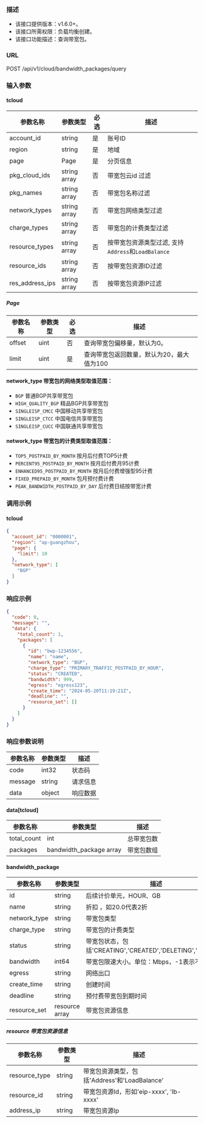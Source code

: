 ### 描述

- 该接口提供版本：v1.6.0+。
- 该接口所需权限：负载均衡创建。
- 该接口功能描述：查询带宽包。

### URL

POST /api/v1/cloud/bandwidth_packages/query

### 输入参数

#### tcloud

| 参数名称            | 参数类型         | 必选 | 描述                                    |
|-----------------|--------------|----|---------------------------------------|
| account_id      | string       | 是  | 账号ID                                  |
| region          | string       | 是  | 地域                                    |
| page            | Page         | 是  | 分页信息                                  |
| pkg_cloud_ids   | string array | 否  | 带宽包云id 过滤                             |
| pkg_names       | string array | 否  | 带宽包名称过滤                               |
| network_types   | string array | 否  | 带宽包网络类型过滤                             |
| charge_types    | string array | 否  | 带宽包的计费类型过滤                            |
| resource_types  | string array | 否  | 按带宽包资源类型过滤, 支持`Address`和`LoadBalance` |
| resource_ids    | string array | 否  | 按带宽包资源ID过滤                            |
| res_address_ips | string array | 否  | 按带宽包资源IP过滤                            |

##### Page

| 参数名称   | 参数类型 | 必选 | 描述                      |
|--------|------|----|-------------------------|
| offset | uint | 否  | 查询带宽包偏移量，默认为0。          |
| limit  | uint | 是  | 查询带宽包返回数量，默认为20，最大值为100 |

#### network_type 带宽包的网络类型取值范围：

- `BGP`  普通BGP共享带宽包
- `HIGH_QUALITY_BGP`  精品BGP共享带宽包
- `SINGLEISP_CMCC`  中国移动共享带宽包
- `SINGLEISP_CTCC`  中国电信共享带宽包
- `SINGLEISP_CUCC`  中国联通共享带宽包

#### network_type 带宽包的计费类型取值范围：

- `TOP5_POSTPAID_BY_MONTH` 按月后付费TOP5计费
- `PERCENT95_POSTPAID_BY_MONTH` 按月后付费月95计费
- `ENHANCED95_POSTPAID_BY_MONTH` 按月后付费增强型95计费
- `FIXED_PREPAID_BY_MONTH` 包月预付费计费
- `PEAK_BANDWIDTH_POSTPAID_BY_DAY`  后付费日结按带宽计费

### 调用示例

#### tcloud

```json
{
  "account_id": "0000001",
  "region": "ap-guangzhou",
  "page": {
    "limit": 10
  },
  "network_type": [
    "BGP"
  ]
}
```

### 响应示例

```json
{
  "code": 0,
  "message": "",
  "data": {
    "total_count": 1,
    "packages": [
      {
        "id": "bwp-1234556",
        "name": "name",
        "network_type": "BGP",
        "charge_type": "PRIMARY_TRAFFIC_POSTPAID_BY_HOUR",
        "status": "CREATED",
        "bandwidth": 999,
        "egress": "egress123",
        "create_time": "2024-05-20T11:19:21Z",
        "deadline": "",
        "resource_set": []
      }
    ]
  }
}
```

### 响应参数说明

| 参数名称    | 参数类型   | 描述   |
|---------|--------|------|
| code    | int32  | 状态码  |
| message | string | 请求信息 |
| data    | object | 响应数据 |

#### data[tcloud]

| 参数名称        | 参数类型                    | 描述    |
|-------------|-------------------------|-------|
| total_count | int                     | 总带宽包数 |
| packages    | bandwidth_package array | 带宽包数组 |

#### bandwidth_package

| 参数名称         | 参数类型           | 描述                                                |
|--------------|----------------|---------------------------------------------------|
| id           | string         | 后续计价单元，HOUR、GB                                    |
| name         | string         | 折扣 ，如20.0代表2折                                     |
| network_type | string         | 带宽包类型                                             |
| charge_type  | string         | 带宽包的计费类型                                          |
| status       | string         | 带宽包状态，包括'CREATING','CREATED','DELETING','DELETED' |
| bandwidth    | int64          | 带宽包限速大小。单位：Mbps，-1表示不限速。                          |
| egress       | string         | 网络出口                                              |
| create_time  | string         | 创建时间                                              |
| deadline     | string         | 预付费带宽包到期时间                                        |
| resource_set | resource array | 带宽包资源信息                                           |

##### resource 带宽包资源信息

| 参数名称          | 参数类型   | 描述                                |
|---------------|--------|-----------------------------------|
| resource_type | string | 带宽包资源类型，包括'Address'和'LoadBalance' |
| resource_id   | string | 带宽包资源Id，形如'eip-xxxx', 'lb-xxxx'   |
| address_ip    | string | 带宽包资源Ip                           |

